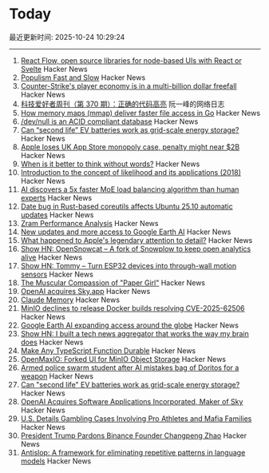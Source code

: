 # Today

最近更新时间: 2025-10-24 10:29:24

--- 
1. [React Flow, open source libraries for node-based UIs with React or Svelte](https://github.com/xyflow/xyflow) Hacker News
2. [Populism Fast and Slow](https://josephheath.substack.com/p/populism-fast-and-slow) Hacker News
3. [Counter-Strike's player economy is in a multi-billion dollar freefall](https://www.polygon.com/counter-strike-cs-player-economy-multi-billion-dollar-freefall/) Hacker News
4. [科技爱好者周刊（第 370 期）：正确的代码高亮](http://www.ruanyifeng.com/blog/2025/10/weekly-issue-370.html) 阮一峰的网络日志
5. [How memory maps (mmap) deliver faster file access in Go](https://info.varnish-software.com/blog/how-memory-maps-mmap-deliver-25x-faster-file-access-in-go) Hacker News
6. [/dev/null is an ACID compliant database](https://jyu.dev/blog/why-dev-null-is-an-acid-compliant-database/) Hacker News
7. [Can “second life” EV batteries work as grid-scale energy storage?](https://www.volts.wtf/p/can-second-life-ev-batteries-work) Hacker News
8. [Apple loses UK App Store monopoly case, penalty might near $2B](https://9to5mac.com/2025/10/23/apple-loses-uk-app-store-monopoly-case-penalty-might-near-2-billion/) Hacker News
9. [When is it better to think without words?](https://www.henrikkarlsson.xyz/p/wordless-thought) Hacker News
10. [Introduction to the concept of likelihood and its applications (2018)](https://journals.sagepub.com/doi/10.1177/2515245917744314) Hacker News
11. [AI discovers a 5x faster MoE load balancing algorithm than human experts](https://adrs-ucb.notion.site/moe-load-balancing) Hacker News
12. [Date bug in Rust-based coreutils affects Ubuntu 25.10 automatic updates](https://lwn.net/Articles/1043103/) Hacker News
13. [Zram Performance Analysis](https://notes.xeome.dev/notes/Zram) Hacker News
14. [New updates and more access to Google Earth AI](https://blog.google/technology/research/new-updates-and-more-access-to-google-earth-ai/) Hacker News
15. [What happened to Apple's legendary attention to detail?](https://blog.johnozbay.com/what-happened-to-apples-attention-to-detail.html) Hacker News
16. [Show HN: OpenSnowcat – A fork of Snowplow to keep open analytics alive](https://opensnowcat.io/) Hacker News
17. [Show HN: Tommy – Turn ESP32 devices into through-wall motion sensors](https://www.tommysense.com) Hacker News
18. [The Muscular Compassion of "Paper Girl"](https://www.newyorker.com/books/page-turner/the-muscular-compassion-of-paper-girl) Hacker News
19. [OpenAI acquires Sky.app](https://openai.com/index/openai-acquires-software-applications-incorporated) Hacker News
20. [Claude Memory](https://www.anthropic.com/news/memory) Hacker News
21. [MinIO declines to release Docker builds resolving CVE-2025-62506](https://github.com/minio/minio/issues/21647) Hacker News
22. [Google Earth AI expanding access around the globe](https://blog.google/technology/research/new-updates-and-more-access-to-google-earth-ai/) Hacker News
23. [Show HN: I built a tech news aggregator that works the way my brain does](https://deadstack.net/recent) Hacker News
24. [Make Any TypeScript Function Durable](https://useworkflow.dev/) Hacker News
25. [OpenMaxIO: Forked UI for MinIO Object Storage](https://github.com/OpenMaxIO/openmaxio-object-browser) Hacker News
26. [Armed police swarm student after AI mistakes bag of Doritos for a weapon](https://www.dexerto.com/entertainment/armed-police-swarm-student-after-ai-mistakes-bag-of-doritos-for-a-weapon-3273512/) Hacker News
27. [Can "second life" EV batteries work as grid-scale energy storage?](https://www.volts.wtf/p/can-second-life-ev-batteries-work) Hacker News
28. [OpenAI Acquires Software Applications Incorporated, Maker of Sky](https://openai.com/index/openai-acquires-software-applications-incorporated) Hacker News
29. [U.S. Details Gambling Cases Involving Pro Athletes and Mafia Families](https://www.nytimes.com/live/2025/10/23/nyregion/nba-illegal-gambling-arrests) Hacker News
30. [President Trump Pardons Binance Founder Changpeng Zhao](https://www.bbc.com/news/articles/cly1qrl9l1qo) Hacker News
31. [Antislop: A framework for eliminating repetitive patterns in language models](https://arxiv.org/abs/2510.15061) Hacker News
